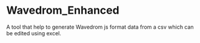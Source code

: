 # Wavedrom_Enhanced
A tool that help to generate Wavedrom js format data from a csv which can be edited using excel.
